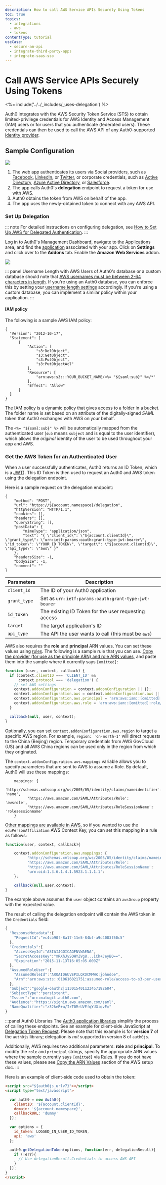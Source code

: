 ```yaml
---
description: How to call AWS Service APIs Securely Using Tokens
toc: true
topics:
  - integrations
  - aws
  - tokens
contentType: tutorial
useCase:
  - secure-an-api
  - integrate-third-party-apps
  - integrate-saas-sso
---
```

# Call AWS Service APIs Securely Using Tokens

<%= include('../../_includes/_uses-delegation') %>

Auth0 integrates with the AWS Security Token Service (STS) to obtain limited-privilege credentials for AWS Identity and Access Management (IAM) users or for users that you authenticate (federated users). These credentials can then be used to call the AWS API of any Auth0-supported [identity provider](/identityproviders).

## Sample Configuration

![](/media/articles/integrations/aws/aws-sts.png)

1. The web app authenticates its users via Social providers, such as [Facebook](/connections/social/facebook), [LinkedIn](/connections/social/linkedin), or [Twitter](/connections/social/twitter), or corporate credentials, such as [Active Directory](/connections/social/active-directory), [Azure Active Directory](/connections/enterprise/azure-active-directory), or [Salesforce](connections/social/salesforce).
2. The app calls Auth0's **delegation** endpoint to request a token for use with AWS.
3. Auth0 obtains the token from AWS on behalf of the app.
4. The app uses the newly-obtained token to connect with any AWS API.

### Set Up Delegation

::: note
For detailed instructions on configuring delegation, see [How to Set Up AWS for Delegated Authentication](/aws-api-setup).
:::

Log in to Auth0's Management Dashboard, navigate to the [Applications](${manage_url}/#/applications) area, and find the [application](/applications) associated with your app. Click on **Settings** and click over to the **Addons** tab. Enable the **Amazon Web Services** addon.

![](/media/articles/integrations/aws/aws-addon.png)

::: panel Username Length with AWS
Users of Auth0's database or a custom database should note that [AWS usernames must be between 2-64 characters in length](http://docs.aws.amazon.com/IAM/latest/UserGuide/troubleshoot_saml.html#troubleshoot_saml_invalid-rolesessionname). If you're using an Auth0 database, you can enforce this by setting your [username length settings](/connections/database/require-username#length) accordingly. If you're using a custom database, you can implement a similar policy within your application.
:::

#### IAM policy

The following is a sample AWS IAM policy:

```text
{
  "Version": "2012-10-17",
  "Statement": [
      {
          "Action": [
              "s3:DelObject",
              "s3:GetObject",
              "s3:PutObject",
              "s3:PutObjectAcl"
          ],
          "Resource": [
              "arn:aws:s3:::YOUR_BUCKET_NAME/<%= "${saml:sub}" %>/*"
          ],
          "Effect": "Allow"
      }
  ]
}
```

The IAM policy is a dynamic policy that gives access to a folder in a bucket. The folder name is set based on an attribute of the digitally-signed <dfn data-key="security-assertion-markup-language">SAML</dfn> token that Auth0 exchanges with AWS on your behalf.

The `<%= "${saml:sub}" %>` will be automatically mapped from the authenticated user (`sub` means `subject` and is equal to the user identifier), which allows the *original* identity of the user to be used throughout your app and AWS.

### Get the AWS Token for an Authenticated User

When a user successfully authenticates, Auth0 returns an ID Token, which is a [JWT](/jwt)). This ID Token is then used to request an Auth0 and AWS token using the delegation endpoint.

Here is a sample request on the delegation endpoint:

```har
{
	"method": "POST",
	"url": "https://${account.namespace}/delegation",
	"httpVersion": "HTTP/1.1",
	"cookies": [],
	"headers": [],
	"queryString": [],
	"postData": {
		"mimeType": "application/json",
		"text": "{ \"client_id\": \"${account.clientId}\", \"grant_type\": \"urn:ietf:params:oauth:grant-type:jwt-bearer\", \"id_token\": \"YOUR_ID_TOKEN\", \"target\": \"${account.clientId}\", \"api_type\": \"aws\" }"
	},
	"headersSize": -1,
	"bodySize": -1,
	"comment": ""
}
```

| Parameters | Description |
| - | - |
| `client_id` | The ID of your Auth0 application |
| `grant_type` | Set as `urn:ietf:params:oauth:grant-type:jwt-bearer` |
| `id_token` | The existing ID Token for the user requesting access |
| `target` | The target application's ID |
| `api_type` | The API the user wants to call (this must be `aws`) |

AWS also requires the **role** and **principal** ARN values. You can set these values using [rules](/rules). The following is a sample rule that you can use. [Copy the provider  (for use as the principle ARN) and role ARN values](/aws-api-setup#copy-the-arn-values), and paste them into the sample where it currently says `[omitted]`:

```js
function (user, context, callback) {
  if (context.clientID === 'CLIENT_ID' &&
      context.protocol === 'delegation') {
    // set AWS settings
    context.addonConfiguration = context.addonConfiguration || {};
    context.addonConfiguration.aws = context.addonConfiguration.aws || {};
    context.addonConfiguration.aws.principal = 'arn:aws:iam::[omitted]:saml-provider/auth0-provider';
    context.addonConfiguration.aws.role = 'arn:aws:iam::[omitted]:role/auth0-role';
  }

  callback(null, user, context);
}
```

Optionally, you can set `context.addonConfiguration.aws.region` to target a specific AWS region. For example, `region: 'cn-north-1'` will direct requests to the China (Beijing) region. Temporary credentials from AWS GovCloud (US) and all AWS China regions can be used only in the region from which they originated.

The `context.addonConfiguration.aws.mappings` variable allows you to specify parameters that are sent to AWS to assume a Role. By default, Auth0 will use these mappings:

```text
    mappings: {
          'http://schemas.xmlsoap.org/ws/2005/05/identity/claims/nameidentifier': 'name',
          'https://aws.amazon.com/SAML/Attributes/Role':                          'awsrole',
          'https://aws.amazon.com/SAML/Attributes/RoleSessionName':               'rolesessionname'
    }
```

[Other mappings are available in AWS](http://docs.aws.amazon.com/IAM/latest/UserGuide/id_roles_providers_create_saml_assertions.html), so if you wanted to use the `eduPersonAffiliation` AWS Context Key, you can set this mapping in a rule as follows:

```js
function(user, context, callback){

    context.addonConfiguration.aws.mappings: {
          'http://schemas.xmlsoap.org/ws/2005/05/identity/claims/nameidentifier': 'name',
          'https://aws.amazon.com/SAML/Attributes/Role':                          'awsrole',
          'https://aws.amazon.com/SAML/Attributes/RoleSessionName':               'rolesessionname',
          'urn:oid:1.3.6.1.4.1.5923.1.1.1.1':                                     'awsGroup'
    };

    callback(null,user,context);
}
```

The example above assumes the `user` object contains an `awsGroup` property with the expected value.

The result of calling the delegation endpoint will contain the AWS token in the `Credentials` field:

```js
{
  "ResponseMetadata":{
    "RequestId":"ec4cb90f-8a17-11e5-84bf-a9c4083f50c5"
  },
  "Credentials":{
    "AccessKeyId":"ASIAIJGOICAGFNVWAENA",
    "SecretAccessKey":"mRXhJySQHYZVg8...iCh+JeyBQ==",
    "Expiration":"2015-11-13T16:05:05.000Z"
  },
  "AssumedRoleUser":{
    "AssumedRoleId":"AROAID6UVEPILQXDCMMWK:johndoe",
    "Arn":"arn:aws:sts::010616021751:assumed-role/access-to-s3-per-user/johndoe"
  },
  "Subject":"google-oauth2|113015401123457192604",
  "SubjectType":"persistent",
  "Issuer":"urn:matugit.auth0.com",
  "Audience":"https://signin.aws.amazon.com/saml",
  "NameQualifier":"z32keR+u/IrT0MrUVEfqYUGiqvE="
}
```

:::panel Auth0 Libraries
The [Auth0 application libraries](/libraries) simplify the process of calling these endpoints. See an example for client-side JavaScript at [Delegation Token Request](/libraries/auth0js/v7#delegation-token-request). Please note that this example is for **version 7** of the `auth0js` library; delegation is *not* supported in version 8 of `auth0js`.

Additionally, AWS requires two additional parameters: **role** and **principal**. To modify the `role` and `principal` strings, specify the appropriate ARN values where the sample currently says `[omitted]` via [Rules](${manage_url}/#/rules). If you do not have these values, please see [Copy the ARN Values](/aws-api-setup#copy-the-arn-values) section of the AWS setup doc.
:::

Here is an example of client-side code used to obtain the token:

```html
<script src="${auth0js_urlv7}"></script>
<script type="text/javascript">

  var auth0 = new Auth0({
    clientID: '${account.clientId}',
    domain: '${account.namespace}',
    callbackURL: 'dummy'
  });

  var options = {
    id_token: LOGGED_IN_USER_ID_TOKEN,
    api: 'aws'
  };

  auth0.getDelegationToken(options, function(err, delegationResult){
    if (!err){
      // Use delegationResult.Credentials to access AWS API
    }
  });
}
</script>
```
